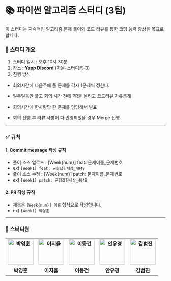 # 📚 파이썬 알고리즘 스터디 (3팀)
이 스터디는 지속적인 알고리즘 문제 풀이와 코드 리뷰를 통한 코딩 능력 향상을 목표로 합니다.

### 📖 스터디 개요
1. 스터디 일시 : 오후 10시 30분
2. 장소 : **Yapp Discord** (자율-스터디룸-3)
3. 진행 방식
- 회의시간에 다음주에 풀 문제를 각자 1문제씩 정한다.

- 일주일동안 풀고 회의 시간 전에 PR을 올리고 코드리뷰 자유롭게

- 회의시간에 한사람당 한 문제를 담당해서 발표

- 회의 진행 후 리뷰 사항이 다 반영되었을 경우 Merge 진행

---
### :white_check_mark: 규칙
#### 1. Commit message 작성 규칙
- 풀이 소스 업로드 : [Week{num}] feat: 문제이름_문제번호
- ex) `[Week1] feat: 균형잡힌세상_4949`
- 풀이 소스 수정 : [Week{num}] patch: 문제이름_문제번호
- ex) `[Week1] patch: 균형잡힌세상_4949`
#### 2. PR 작성 규칙
- 제목은 `[Week{num}] 이름` 형식으로 작성합니다.
- ex) `[Week1] 박영훈`
---

### 🤼 스터디원
<table style="font-weight : bold">
    <tr>
        <td align="center">
            <a href="https://github.com/Park-Young-Hun">                 
                <img alt="박영훈" src="https://avatars.githubusercontent.com/Park-Young-Hun" width="80" />            
            </a>
        </td>
        <td align="center">
            <a href="https://github.com/ashlovesliitea">                 
                <img alt="이지율" src="https://avatars.githubusercontent.com/ashlovesliitea" width="80" />            
            </a>
        </td>
        <td align="center">
            <a href="https://github.com/activedg">                 
                <img alt="이동건" src="https://avatars.githubusercontent.com/activedg" width="80" />            
            </a>
        </td>
        <td align="center">
            <a href="https://github.com/anyukyung">                 
                <img alt="안유경" src="https://avatars.githubusercontent.com/anyukyung" width="80" />            
            </a>
        </td>
        <td align="center">
            <a href="https://github.com/jinsim">                 
                <img alt="김범진" src="https://avatars.githubusercontent.com/jinsim" width="80" />            
            </a>
        </td>
    </tr>
    <tr>
        <td align="center">박영훈</td>
        <td align="center">이지율</td>
        <td align="center">이동건</td>
        <td align="center">안유경</td>
        <td align="center">김범진</td>
    </tr>
</table>
